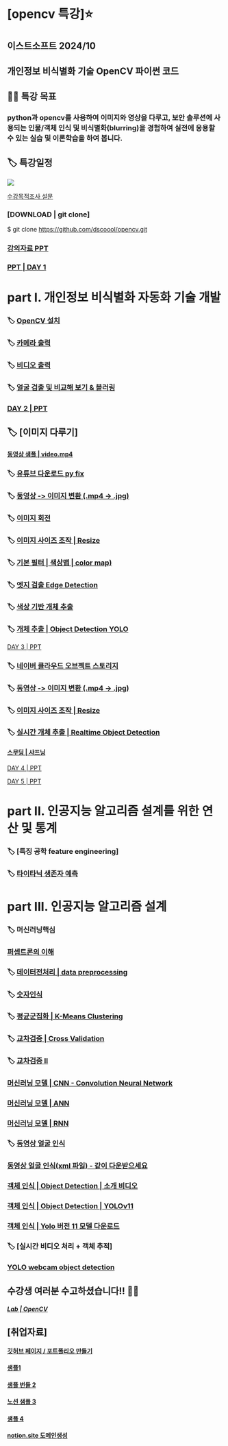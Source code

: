 # [opencv 특강]⭐️
## 이스트소프트 2024/10
## 개인정보 비식별화 기술 OpenCV 파이썬 코드

## 👨‍🏫 특강 목표
### python과 opencv를 사용하여 이미지와 영상을 다루고, 보안 솔루션에 사용되는 인물/객체 인식 및 비식별화(blurring)을 경험하여 실전에 응용할 수 있는 실습 및 이론학습을 하여 봅니다.

## 🏷 특강일정 
<img src="https://raw.githubusercontent.com/dscoool/opencv/refs/heads/main/image.png">


[수강목적조사 설문](https://forms.gle/kmVF6cLCgenv8CfTA)

### [DOWNLOAD | git clone]
$ git clone https://github.com/dscoool/opencv.git

### [강의자료 PPT](https://docs.google.com/presentation/d/1Ff_bkn8Z9zNS2DMCr98WOfRgOC0bfbJ5HzPYVTRJ9RI/edit?usp=sharing)

### [PPT | DAY 1](https://docs.google.com/presentation/d/1b6fNyiV6FIEgHotsMR_IIP3pIvClzyXb8AWcZC_2L60/edit?usp=sharing)

# part I. 개인정보 비식별화 자동화 기술 개발
### 🏷 [OpenCV 설치](https://github.com/dscoool/opencv/blob/main/opencv_install.ipynb)

### 🏷 [카메라 출력](https://github.com/dscoool/opencv/blob/main/camera.py)

### 🏷 [비디오 출력](https://github.com/dscoool/opencv/blob/main/video.py)

### 🏷 [얼굴 검출 및 비교해 보기 & 블러링](https://colab.research.google.com/github/dscoool/opencv/blob/main/opencv.ipynb)

### [DAY 2 | PPT](https://docs.google.com/presentation/d/1_vYVyEIg4zF8wzoh3rODgmh22bTob1PLu8mLcpn0ljs/edit?usp=sharing)

## 🏷 [이미지 다루기]
#### [동영상 샘플 | video.mp4](https://drive.google.com/file/d/1AhjgPN_n35NhHGfmprH82vlhXU78UnQo/view?usp=sharing)

### 🏷 [유튜브 다운로드 py fix](https://github.com/dscoool/opencv/blob/main/youtube_downloader_fix.py)

### 🏷 [동영상 -> 이미지 변환 (.mp4 -> .jpg)](https://github.com/dscoool/opencv/blob/main/video2image.py)

### 🏷 [이미지 회전](https://github.com/dscoool/opencv/blob/main/opencv_rotate.ipynb)

### 🏷 [이미지 사이즈 조작 | Resize](https://github.com/dscoool/opencv/blob/main/opencv_resize.ipynb)

### 🏷 [기본 필터 | 색상맵 | color map)](https://github.com/dscoool/opencv/blob/main/color_map.ipynb)

### 🏷 [엣지 검출 Edge Detection](https://github.com/dscoool/opencv/blob/main/opencv_edge_detection.ipynb)

### 🏷 [색상 기반 개체 추출](https://github.com/dscoool/opencv/blob/main/color_detection.ipynb)

### 🏷 [개체 추출 | Object Detection YOLO](https://github.com/dscoool/opencv/blob/main/webcam_objectdetection.py)

[DAY 3 | PPT](https://docs.google.com/presentation/d/1ffRVKxEoN5ThaV32XQi-lH_maoVz1-Tz61HW8Ja7F_o/edit?usp=sharing)

### 🏷 [네이버 클라우드 오브젝트 스토리지](https://github.com/dscoool/opencv/blob/main/naver_object_storage.py)
### 🏷 [동영상 -> 이미지 변환 (.mp4 -> .jpg)](https://github.com/dscoool/opencv/blob/main/video2image.py)

### 🏷 [이미지 사이즈 조작 | Resize](https://github.com/dscoool/opencv/blob/main/opencv_resize.ipynb)

### 🏷 [실시간 개체 추출 | Realtime Object Detection](https://github.com/dscoool/opencv/blob/main/webcam_realtime_detection.py)

#### [스무딩 | 샤프닝](https://www.geeksforgeeks.org/python-opencv-smoothing-and-blurring/)
[DAY 4 | PPT]()

[DAY 5 | PPT]()




# part II. 인공지능 알고리즘 설계를 위한 연산 및 통계

### 🏷 [특징 공학 feature engineering]
### 🏷 [타이타닉 생존자 예측](https://github.com/dscoool/opencv/blob/main/titanic.ipynb)


# part III. 인공지능 알고리즘 설계

### 🏷 머신러닝핵심 
### [퍼셉트론의 이해](https://sacko.tistory.com/10)

### 🏷 [데이터전처리 | data preprocessing](https://github.com/dscoool/opencv/blob/main/Fundamentals_of_machine_learning.ipynb)

### 🏷 [숫자인식](https://github.com/dscoool/opencv/blob/main/MLP_CNN.ipynb)

### 🏷 [평균군집화 | K-Means Clustering](https://github.com/dscoool/opencv/blob/main/8%E1%84%80%E1%85%A1%E1%86%BC_%E1%84%80%E1%85%AD%E1%84%8E%E1%85%A1%E1%84%80%E1%85%A5%E1%86%B7%E1%84%8C%E1%85%B3%E1%86%BC.ipynb)

### 🏷 [교차검증 | Cross Validation](https://github.com/dscoool/opencv/blob/main/9%E1%84%80%E1%85%A1%E1%86%BC_%E1%84%80%E1%85%AD%E1%84%8E%E1%85%A1%E1%84%80%E1%85%A5%E1%86%B7%E1%84%8C%E1%85%B3%E1%86%BC.ipynb)

### 🏷 [교차검증 II](https://github.com/dscoool/opencv/blob/main/9%E1%84%80%E1%85%A1%E1%86%BC_%E1%84%80%E1%85%AD%E1%84%8E%E1%85%A1%E1%84%80%E1%85%A5%E1%86%B7%E1%84%8C%E1%85%B3%E1%86%BC_002.ipynb)

### [머신러닝 모델 | CNN - Convolution Neural Network](https://github.com/dscoool/opencv/blob/main/MLP_CNN.ipynb)
### [머신러닝 모델 | ANN](https://github.com/dscoool/opencv/blob/main/Artificial%20Neural%20network.ipynb)
### [머신러닝 모델 | RNN](https://github.com/dscoool/opencv/blob/main/RNN_%E1%84%89%E1%85%AE%E1%86%AB%E1%84%92%E1%85%AA%E1%86%AB%20%E1%84%89%E1%85%B5%E1%86%AB%E1%84%80%E1%85%A7%E1%86%BC%E1%84%86%E1%85%A1%E1%86%BC.ipynb)

### 🏷 [동영상 얼굴 인식](https://github.com/dscoool/opencv/blob/main/video_face_recognition.py)
### [동영상 얼굴 인식(xml 파일) - 같이 다운받으세요](https://github.com/dscoool/opencv/blob/main/haarcascade_frontalface_default.xml)

### [객체 인식 | Object Detection | 소개 비디오](https://youtu.be/cMGI_xo_USU?si=eHFbVuZzZD--sDGR)
### [객체 인식 | Object Detection | YOLOv11](https://github.com/dscoool/opencv/edit/main/webcam_objectdetection.py)
### [객체 인식 | Yolo 버전 11 모델 다운로드](https://github.com/ultralytics/ultralytics)

### 🏷 [실시간 비디오 처리 + 객체 추적]
### [YOLO webcam object detection](https://dipankarmedh1.medium.com/real-time-object-detection-with-yolo-and-webcam-enhancing-your-computer-vision-skills-861b97c78993)

## 수강생 여러분 수고하셨습니다!! 👩‍💻

##### [Lab | OpenCV](https://gdsc-yonsei.github.io/mlresearch/Python1-Sebin/)

## [취업자료]

#### [깃허브 페이지 / 포트폴리오 만들기](https://brunch.co.kr/@everiwon/42)

#### []()

#### [샘플1](https://dev-lob.notion.site/27-Junior-Backend-Developer-e51c02b15e89401abe00604d95d4846d)

#### [샘플 번들 2](https://github.com/codingmonster-tv/Awesome_Resume_Portfolio?tab=readme-ov-file)

#### [노션 샘플 3](https://dev-lob.notion.site/27-Junior-Backend-Developer-e51c02b15e89401abe00604d95d4846d)

#### [샘플 4](https://hyunseob.github.io/resume/)

#### [notion.site 도메인생성](https://www.notion.so/help/manage-your-notion-sites)
